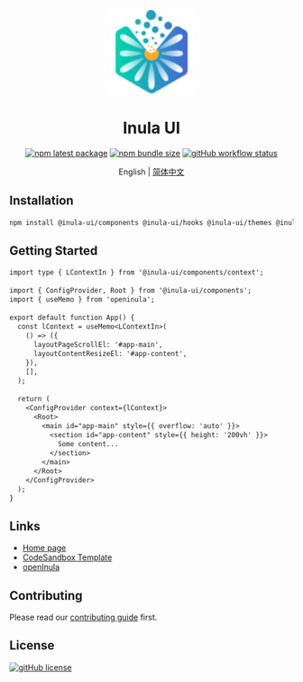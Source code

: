 <p align="center">
  <a href="//inula-ui.github.io/" rel="noopener" target="_blank"><img width="150" src="apps/site/public/logo.png" alt="logo"></a>
</p>

<h1 align="center">Inula UI</h1>

<div align="center">

<!-- prettier-ignore-start -->
[![npm latest package](http://img.shields.io/npm/v/@inula-ui/components/latest.svg?style=flat-square)](https://www.npmjs.com/package/@inula-ui/components)
[![npm bundle size](https://img.shields.io/bundlephobia/minzip/@inula-ui/components?style=flat-square)](https://bundlephobia.com/package/@inula-ui/components)
[![gitHub workflow status](https://img.shields.io/github/actions/workflow/status/inula-ui/inula-ui/main.yml?branch=main&style=flat-square)](https://github.com/inula-ui/inula-ui/actions/workflows/main.yml)
<!-- prettier-ignore-end -->

</div>

<div align="center">

English | [简体中文](README.zh-CN.md)

</div>

## Installation

```bash
npm install @inula-ui/components @inula-ui/hooks @inula-ui/themes @inula-ui/utils
```

## Getting Started

```tsx
import type { LContextIn } from '@inula-ui/components/context';

import { ConfigProvider, Root } from '@inula-ui/components';
import { useMemo } from 'openinula';

export default function App() {
  const lContext = useMemo<LContextIn>(
    () => ({
      layoutPageScrollEl: '#app-main',
      layoutContentResizeEl: '#app-content',
    }),
    [],
  );

  return (
    <ConfigProvider context={lContext}>
      <Root>
        <main id="app-main" style={{ overflow: 'auto' }}>
          <section id="app-content" style={{ height: '200vh' }}>
            Some content...
          </section>
        </main>
      </Root>
    </ConfigProvider>
  );
}
```

## Links

- [Home page](https://inula-ui.github.io)
- [CodeSandbox Template](https://codesandbox.io/s/getting-started-22yzz3)
- [openInula](https://openinula.net)

## Contributing

Please read our [contributing guide](/CONTRIBUTING.md) first.

## License

[![gitHub license](https://img.shields.io/github/license/inula-ui/inula-ui?style=flat-square)](/LICENSE)
